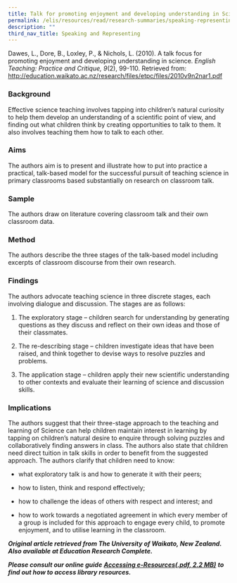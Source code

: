 ```yaml
---
title: Talk for promoting enjoyment and developing understanding in Science
permalink: /elis/resources/read/research-summaries/speaking-representing/enjoyment-and-understanding-in-science/
description: ""
third_nav_title: Speaking and Representing
---
```

Dawes, L., Dore, B., Loxley, P., & Nichols, L. (2010). A talk focus for promoting enjoyment and developing understanding in science. _English Teaching: Practice and Critique, 9_(2), 99-110. Retrieved from: http://education.waikato.ac.nz/research/files/etpc/files/2010v9n2nar1.pdf

### Background

Effective science teaching involves tapping into children’s natural curiosity to help them develop an understanding of a scientific point of view, and finding out what children think by creating opportunities to talk to them. It also involves teaching them how to talk to each other.

### Aims

The authors aim is to present and illustrate how to put into practice a practical, talk-based model for the successful pursuit of teaching science in primary classrooms based substantially on research on classroom talk.

### Sample

The authors draw on literature covering classroom talk and their own classroom data.

### Method

The authors describe the three stages of the talk-based model including excerpts of classroom discourse from their own research.

### Findings

The authors advocate teaching science in three discrete stages, each involving dialogue and discussion. The stages are as follows:

1.  The exploratory stage – children search for understanding by generating questions as they discuss and reflect on their own ideas and those of their classmates.
  
3.  The re-describing stage – children investigate ideas that have been raised, and think together to devise ways to resolve puzzles and problems.
  
5.  The application stage – children apply their new scientific understanding to other contexts and evaluate their learning of science and discussion skills.

### Implications

The authors suggest that their three-stage approach to the teaching and learning of Science can help children maintain interest in learning by tapping on children’s natural desire to enquire through solving puzzles and collaboratively finding answers in class. The authors also state that children need direct tuition in talk skills in order to benefit from the suggested approach. The authors clarify that children need to know:

*   what exploratory talk is and how to generate it with their peers;
  
*   how to listen, think and respond effectively;
  
*   how to challenge the ideas of others with respect and interest; and
  
*   how to work towards a negotiated agreement in which every member of a group is included for this approach to engage every child, to promote enjoyment, and to utilise learning in the classroom.

_**Original article retrieved from The University of Waikato, New Zealand. Also available at Education Research Complete.**_  

_**Please consult our online guide**_ **_[Accessing e-Resources(.pdf, 2.2 MB)](https://academyofsingaporeteachers-moe-edu-sg-admin.cwp.sg/elis/resources/read/research-summaries/speaking-and-representing/18e45074-6b1b-4ac7-811f-1a8da16c4f81 "Accessing e-Resources")_** _**to find out how to access library resources.**_
